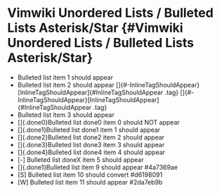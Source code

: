 # Vimwiki Unordered Lists / Bulleted Lists Asterisk/Star {#Vimwiki Unordered Lists / Bulleted Lists Asterisk/Star}

-   Bulleted list item 1 should appear
-   Bulleted list item 2 should appear
    []{#-InlineTagShouldAppear}[InlineTagShouldAppear]{#InlineTagShouldAppear
    .tag}
    []{#-InlineTagShouldAppear}[InlineTagShouldAppear]{#InlineTagShouldAppear
    .tag}
-   Bulleted list item 3 should appear
-   []{.done0}Bulleted list done0 item 0 should NOT appear
-   []{.done1}Bulleted list done1 item 1 should appear
-   []{.done2}Bulleted list done2 item 2 should appear
-   []{.done3}Bulleted list done3 item 3 should appear
-   []{.done4}Bulleted list done4 item 4 should appear
-   \[-\] Bulleted list doneX item 5 should appear
-   []{.done1}Bulleted list item 9 should appear #4a7369ae
-   \[S\] Bulleted list item 10 should convert #d6198091
-   \[W\] Bulleted list item 11 should appear #2da7eb9b
